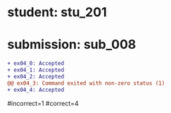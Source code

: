 # student: stu_201
# submission: sub_008

```diff
+ ex04_0: Accepted
+ ex04_1: Accepted
+ ex04_2: Accepted
@@ ex04_3: Command exited with non-zero status (1)
+ ex04_4: Accepted
```
#incorrect=1
#correct=4
